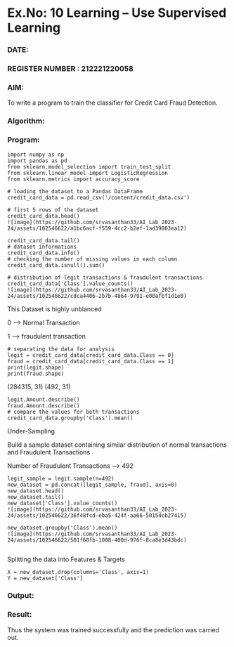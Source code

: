 # Ex.No: 10 Learning – Use Supervised Learning  
### DATE:                                                                            
### REGISTER NUMBER : 212221220058
### AIM: 
To write a program to train the classifier for Credit Card Fraud Detection.
###  Algorithm:

### Program:
```
import numpy as np
import pandas as pd
from sklearn.model_selection import train_test_split
from sklearn.linear_model import LogisticRegression
from sklearn.metrics import accuracy_score
```

```
# loading the dataset to a Pandas DataFrame
credit_card_data = pd.read_csv('/content/credit_data.csv')
```
```
# first 5 rows of the dataset
credit_card_data.head()
![image](https://github.com/srvasanthan33/AI_Lab_2023-24/assets/102546622/a1bc6acf-f559-4cc2-b2ef-1ad39803ea12)

```
```
credit_card_data.tail()
# dataset informations
credit_card_data.info()
# checking the number of missing values in each column
credit_card_data.isnull().sum()
```

```
# distribution of legit transactions & fraudulent transactions
credit_card_data['Class'].value_counts()
![image](https://github.com/srvasanthan33/AI_Lab_2023-24/assets/102546622/cdca4406-2b7b-4864-9791-e00afbf1d1e0)

```

This Dataset is highly unblanced

0 --> Normal Transaction

1 --> fraudulent transaction
```
# separating the data for analysis
legit = credit_card_data[credit_card_data.Class == 0]
fraud = credit_card_data[credit_card_data.Class == 1]
print(legit.shape)
print(fraud.shape)
```
(284315, 31)
(492, 31)
```
legit.Amount.describe()
fraud.Amount.describe()
# compare the values for both transactions
credit_card_data.groupby('Class').mean()
```
Under-Sampling

Build a sample dataset containing similar distribution of normal transactions and Fraudulent Transactions

Number of Fraudulent Transactions --> 492
```
legit_sample = legit.sample(n=492)
new_dataset = pd.concat([legit_sample, fraud], axis=0)
new_dataset.head()
new_dataset.tail()
new_dataset['Class'].value_counts()
![image](https://github.com/srvasanthan33/AI_Lab_2023-24/assets/102546622/36f48fcd-eba5-424f-aa66-50154cb27415)

new_dataset.groupby('Class').mean()
![image](https://github.com/srvasanthan33/AI_Lab_2023-24/assets/102546622/581f68fb-1008-400d-976f-8ca8e3d43bdc)


```
Splitting the data into Features & Targets
```
X = new_dataset.drop(columns='Class', axis=1)
Y = new_dataset['Class']
```



### Output:


### Result:
Thus the system was trained successfully and the prediction was carried out.
